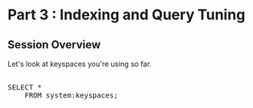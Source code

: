 # Part 3 : Indexing and Query Tuning

## Session Overview

Let's look at keyspaces you're using so far.

<pre id="example"> 
SELECT * 
    FROM system:keyspaces;
</pre>
